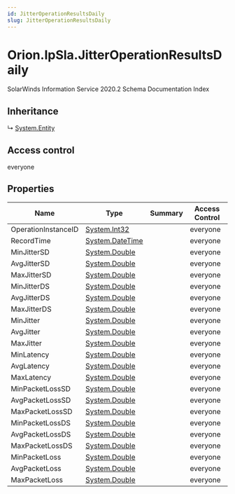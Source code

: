 ```yaml
---
id: JitterOperationResultsDaily
slug: JitterOperationResultsDaily
---
```


# Orion.IpSla.JitterOperationResultsDaily

SolarWinds Information Service 2020.2 Schema Documentation Index

## Inheritance

↳ [System.Entity](./../System/Entity)

## Access control

everyone

## Properties

| Name | Type | Summary | Access Control |
| ------ | ------ | ------ | ------ |
| OperationInstanceID | [System.Int32](https://docs.microsoft.com/en-us/dotnet/api/system.int32) |  | everyone |
| RecordTime | [System.DateTime](https://docs.microsoft.com/en-us/dotnet/api/system.datetime) |  | everyone |
| MinJitterSD | [System.Double](https://docs.microsoft.com/en-us/dotnet/api/system.double) |  | everyone |
| AvgJitterSD | [System.Double](https://docs.microsoft.com/en-us/dotnet/api/system.double) |  | everyone |
| MaxJitterSD | [System.Double](https://docs.microsoft.com/en-us/dotnet/api/system.double) |  | everyone |
| MinJitterDS | [System.Double](https://docs.microsoft.com/en-us/dotnet/api/system.double) |  | everyone |
| AvgJitterDS | [System.Double](https://docs.microsoft.com/en-us/dotnet/api/system.double) |  | everyone |
| MaxJitterDS | [System.Double](https://docs.microsoft.com/en-us/dotnet/api/system.double) |  | everyone |
| MinJitter | [System.Double](https://docs.microsoft.com/en-us/dotnet/api/system.double) |  | everyone |
| AvgJitter | [System.Double](https://docs.microsoft.com/en-us/dotnet/api/system.double) |  | everyone |
| MaxJitter | [System.Double](https://docs.microsoft.com/en-us/dotnet/api/system.double) |  | everyone |
| MinLatency | [System.Double](https://docs.microsoft.com/en-us/dotnet/api/system.double) |  | everyone |
| AvgLatency | [System.Double](https://docs.microsoft.com/en-us/dotnet/api/system.double) |  | everyone |
| MaxLatency | [System.Double](https://docs.microsoft.com/en-us/dotnet/api/system.double) |  | everyone |
| MinPacketLossSD | [System.Double](https://docs.microsoft.com/en-us/dotnet/api/system.double) |  | everyone |
| AvgPacketLossSD | [System.Double](https://docs.microsoft.com/en-us/dotnet/api/system.double) |  | everyone |
| MaxPacketLossSD | [System.Double](https://docs.microsoft.com/en-us/dotnet/api/system.double) |  | everyone |
| MinPacketLossDS | [System.Double](https://docs.microsoft.com/en-us/dotnet/api/system.double) |  | everyone |
| AvgPacketLossDS | [System.Double](https://docs.microsoft.com/en-us/dotnet/api/system.double) |  | everyone |
| MaxPacketLossDS | [System.Double](https://docs.microsoft.com/en-us/dotnet/api/system.double) |  | everyone |
| MinPacketLoss | [System.Double](https://docs.microsoft.com/en-us/dotnet/api/system.double) |  | everyone |
| AvgPacketLoss | [System.Double](https://docs.microsoft.com/en-us/dotnet/api/system.double) |  | everyone |
| MaxPacketLoss | [System.Double](https://docs.microsoft.com/en-us/dotnet/api/system.double) |  | everyone |

